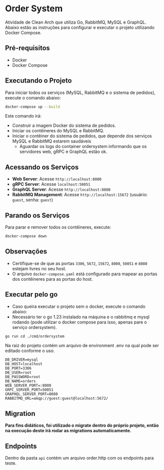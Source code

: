 # Order System

Atividade de Clean Arch que utiliza Go, RabbitMQ, MySQL e GraphQL. Abaixo estão as instruções para configurar e executar o projeto utilizando Docker Compose.

## Pré-requisitos

- Docker
- Docker Compose

## Executando o Projeto

Para iniciar todos os serviços (MySQL, RabbitMQ e o sistema de pedidos), execute o comando abaixo:

```sh
docker-compose up --build
```

Este comando irá:

- Construir a imagem Docker do sistema de pedidos.
- Iniciar os contêineres do MySQL e RabbitMQ.
- Iniciar o contêiner do sistema de pedidos, que depende dos serviços MySQL e RabbitMQ estarem saudáveis
  - Aguardar os logs do container ordersystem informando que os servidores web, gRPC e GraphQL estão ok.

## Acessando os Serviços

- **Web Server**: Acesse `http://localhost:8000`
- **gRPC Server**: Acesse `localhost:50051`
- **GraphQL Server**: Acesse `http://localhost:8080`
- **RabbitMQ Management**: Acesse `http://localhost:15672` (usuário: `guest`, senha: `guest`)

## Parando os Serviços

Para parar e remover todos os contêineres, execute:

```sh
docker-compose down
```

## Observações

- Certifique-se de que as portas `3306`, `5672`, `15672`, `8000`, `50051` e `8080` estejam livres no seu host.
- O arquivo `docker-compose.yaml` está configurado para mapear as portas dos contêineres para as portas do host.

## Executar pelo go

- Caso queira executar o projeto sem o docker, execute o comando abaixo:
- Necessário ter o go 1.23 instalado na máquina e o rabbitmq e mysql rodando (pode utilizar o docker compose para isso, apenas pare o serviço ordersystem).
```sh
go run cd ./cmd/ordersystem

```
Na raiz do projeto contém um arquivo de environment .env na qual pode ser editado conforme o uso.
   ```dotenv
   DB_DRIVER=mysql
   DB_HOST=localhost
   DB_PORT=3306
   DB_USER=root
   DB_PASSWORD=root
   DB_NAME=orders
   WEB_SERVER_PORT=:8000
   GRPC_SERVER_PORT=50051
   GRAPHQL_SERVER_PORT=8080
   RABBITMQ_URL=amqp://guest:guest@localhost:5672/
   ```

## Migration

__Para fins didáticos, foi utilizado o migrate dentro do próprio projeto, então na execução deste irá rodar as migrations automaticamente.__

## Endpoints
Dentro da pasta `api` contém um arquivo order.http com os endpoints para teste.